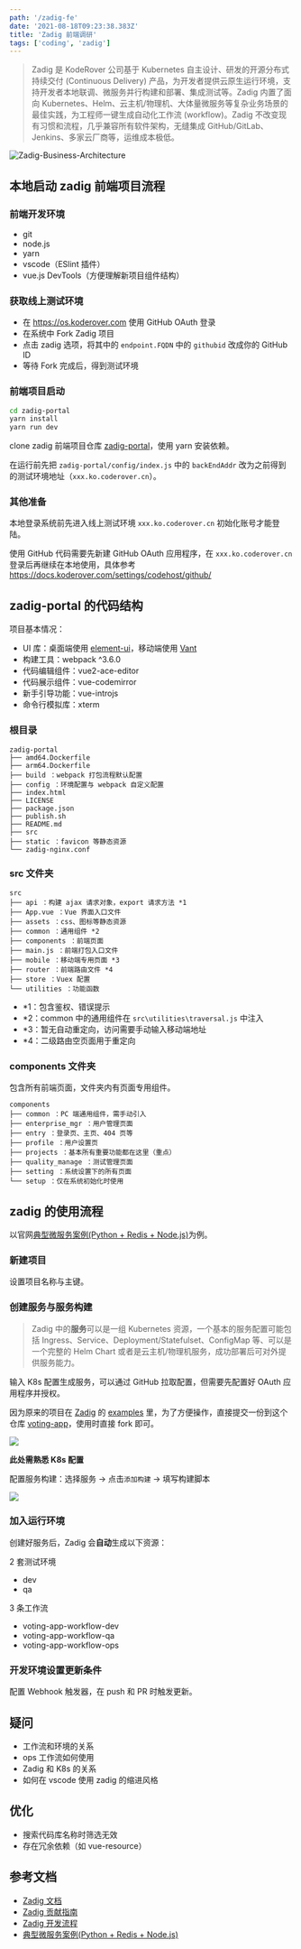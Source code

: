 ```yaml
---
path: '/zadig-fe'
date: '2021-08-18T09:23:38.383Z'
title: 'Zadig 前端调研'
tags: ['coding', 'zadig']
---
```


> Zadig 是 KodeRover 公司基于 Kubernetes 自主设计、研发的开源分布式持续交付 (Continuous Delivery) 产品，为开发者提供云原生运行环境，支持开发者本地联调、微服务并行构建和部署、集成测试等。Zadig 内置了面向 Kubernetes、Helm、云主机/物理机、大体量微服务等复杂业务场景的最佳实践，为工程师一键生成自动化工作流 (workflow)。Zadig 不改变现有习惯和流程，几乎兼容所有软件架构，无缝集成 GitHub/GitLab、Jenkins、多家云厂商等，运维成本极低。

![Zadig-Business-Architecture](/blog-image/Zadig-Business-Architecture.png)

## 本地启动 zadig 前端项目流程

### 前端开发环境

- git
- node.js
- yarn
- vscode（ESlint 插件）
- vue.js DevTools（方便理解新项目组件结构）

### 获取线上测试环境

- 在 https://os.koderover.com 使用 GitHub OAuth 登录
- 在系统中 Fork Zadig 项目
- 点击 zadig 选项，将其中的 `endpoint.FQDN` 中的 `githubid` 改成你的 GitHub ID
- 等待 Fork 完成后，得到测试环境

### 前端项目启动

```sh
cd zadig-portal
yarn install
yarn run dev
```

clone zadig 前端项目仓库 [zadig-portal](https://github.com/koderover/zadig-portal)，使用 yarn 安装依赖。

在运行前先把 `zadig-portal/config/index.js` 中的 `backEndAddr` 改为之前得到的测试环境地址（`xxx.ko.coderover.cn`）。

### 其他准备

本地登录系统前先进入线上测试环境 `xxx.ko.coderover.cn` 初始化账号才能登陆。

使用 GitHub 代码需要先新建 GitHub OAuth 应用程序，在 `xxx.ko.coderover.cn` 登录后再继续在本地使用，具体参考 https://docs.koderover.com/settings/codehost/github/

## zadig-portal 的代码结构

项目基本情况：

- UI 库：桌面端使用 [element-ui](https://element.eleme.io/)，移动端使用 [Vant](https://youzan.github.io/vant/)
- 构建工具：webpack ^3.6.0
- 代码编辑组件：vue2-ace-editor
- 代码展示组件：vue-codemirror
- 新手引导功能：vue-introjs
- 命令行模拟库：xterm

### 根目录

```
zadig-portal
├── amd64.Dockerfile
├── arm64.Dockerfile
├── build ：webpack 打包流程默认配置
├── config ：环境配置与 webpack 自定义配置
├── index.html
├── LICENSE
├── package.json
├── publish.sh
├── README.md
├── src
├── static ：favicon 等静态资源
└── zadig-nginx.conf
```

### src 文件夹

```
src
├── api ：构建 ajax 请求对象，export 请求方法 *1
├── App.vue ：Vue 界面入口文件
├── assets ：css、图标等静态资源
├── common ：通用组件 *2
├── components ：前端页面
├── main.js ：前端打包入口文件
├── mobile ：移动端专用页面 *3
├── router ：前端路由文件 *4
├── store ：Vuex 配置
└── utilities ：功能函数
```

- \*1：包含鉴权、错误提示
- \*2：common 中的通用组件在 `src\utilities\traversal.js` 中注入
- \*3：暂无自动重定向，访问需要手动输入移动端地址
- \*4：二级路由空页面用于重定向

### components 文件夹

包含所有前端页面，文件夹内有页面专用组件。

```
components
├── common ：PC 端通用组件，需手动引入
├── enterprise_mgr ：用户管理页面
├── entry ：登录页、主页、404 页等
├── profile ：用户设置页
├── projects ：基本所有重要功能都在这里（重点）
├── quality_manage ：测试管理页面
├── setting ：系统设置下的所有页面
└── setup ：仅在系统初始化时使用
```

## zadig 的使用流程

以官网[典型微服务案例(Python + Redis + Node.js)](https://docs.koderover.com/zadig/examples/voting/)为例。

### 新建项目

设置项目名称与主键。

### 创建服务与服务构建

> Zadig 中的**服务**可以是一组 Kubernetes 资源，一个基本的服务配置可能包括 Ingress、Service、Deployment/Statefulset、ConfigMap 等、可以是一个完整的 Helm Chart 或者是云主机/物理机服务，成功部署后可对外提供服务能力。

输入 K8s 配置生成服务，可以通过 GitHub 拉取配置，但需要先配置好 OAuth 应用程序并授权。

因为原来的项目在 [Zadig](https://github.com/koderover/zadig) 的 [examples](https://github.com/koderover/Zadig/tree/main/examples/voting-app/freestyle-k8s-specifications) 里，为了方便操作，直接提交一份到这个仓库 [voting-app](https://github.com/ssshooter/voting-app)，使用时直接 fork 即可。

![](/blog-image/20210818184207.png)

**此处需熟悉 K8s 配置**

配置服务构建：选择服务 -> 点击`添加构建` -> 填写构建脚本

![](/blog-image/zadig-build.png)

### 加入运行环境

创建好服务后，Zadig 会**自动**生成以下资源：

2 套测试环境

- dev
- qa

3 条工作流

- voting-app-workflow-dev
- voting-app-workflow-qa
- voting-app-workflow-ops

### 开发环境设置更新条件

配置 Webhook 触发器，在 push 和 PR 时触发更新。

## 疑问

- 工作流和环境的关系
- ops 工作流如何使用
- Zadig 和 K8s 的关系
- 如何在 vscode 使用 zadig 的缩进风格

## 优化

- 搜索代码库名称时筛选无效
- 存在冗余依赖（如 vue-resource）

## 参考文档

- [Zadig 文档](https://docs.koderover.com/zadig/quick-start/introduction/#%E4%B8%9A%E5%8A%A1%E6%9E%B6%E6%9E%84)
- [Zadig 贡献指南](https://github.com/koderover/zadig/blob/main/CONTRIBUTING-zh-CN.md)
- [Zadig 开发流程](https://github.com/koderover/zadig/blob/main/community/dev/contributor-workflow.md)
- [典型微服务案例(Python + Redis + Node.js)](https://docs.koderover.com/zadig/examples/voting/)
